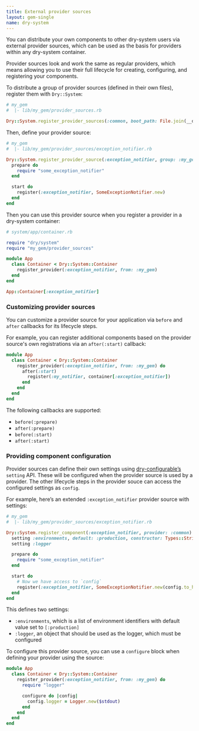 ```yaml
---
title: External provider sources
layout: gem-single
name: dry-system
---
```


You can distribute your own components to other dry-system users via external provider sources, which can be used as the basis for providers within any dry-system container.

Provider sources look and work the same as regular providers, which means allowing you to use their full lifecycle for creating, configuring, and registering your components.

To distribute a group of provider sources (defined in their own files), register them with `Dry::System`:

``` ruby
# my_gem
#  |- lib/my_gem/provider_sources.rb

Dry::System.register_provider_sources(:common, boot_path: File.join(__dir__, "provider_sources"))
```

Then, define your provider source:

``` ruby
# my_gem
#  |- lib/my_gem/provider_sources/exception_notifier.rb

Dry::System.register_provider_source(:exception_notifier, group: :my_gem) do
  prepare do
    require "some_exception_notifier"
  end

  start do
    register(:exception_notifier, SomeExceptionNotifier.new)
  end
end
```

Then you can use this provider source when you register a provider in a dry-system container:

``` ruby
# system/app/container.rb

require "dry/system"
require "my_gem/provider_sources"

module App
  class Container < Dry::System::Container
    register_provider(:exception_notifier, from: :my_gem)
  end
end

App::Container[:exception_notifier]
```

### Customizing provider sources

You can customize a provider source for your application via `before` and `after` callbacks for its lifecycle steps.

For example, you can register additional components based on the provider source's own registrations via an `after(:start)` callback:

``` ruby
module App
  class Container < Dry::System::Container
    register_provider(:exception_notifier, from: :my_gem) do
      after(:start)
        register(:my_notifier, container[:exception_notifier])
      end
    end
  end
end
```

The following callbacks are supported:

- `before(:prepare)`
- `after(:prepare)`
- `before(:start)`
- `after(:start)`

### Providing component configuration

Provider sources can define their own settings using [dry-configurable’s](//doc/dry-configurable) `setting` API. These will be configured when the provider source is used by a provider. The other lifecycle steps in the provider souce can access the configured settings as `config`.

For example, here’s an extended `:exception_notifier` provider source with settings:

``` ruby
# my_gem
#  |- lib/my_gem/provider_sources/exception_notifier.rb

Dry::System.register_component(:exception_notifier, provider: :common) do
  setting :environments, default: :production, constructor: Types::Strict::Array.of(Types::Strict::Symbol)
  setting :logger

  prepare do
    require "some_exception_notifier"
  end

  start do
    # Now we have access to `config`
    register(:exception_notifier, SomeExceptionNotifier.new(config.to_h))
  end
end
```

This defines two settings:

- `:environments`, which is a list of environment identifiers with default value set to `[:production]`
- `:logger`, an object that should be used as the logger, which must be configured

To configure this provider source, you can use a `configure` block when defining your provider using the source:

``` ruby
module App
  class Container < Dry::System::Container
    register_provider(:exception_notifier, from: :my_gem) do
      require "logger"

      configure do |config|
        config.logger = Logger.new($stdout)
      end
    end
  end
end
```
